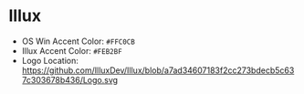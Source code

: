 # Illux

 - OS Win Accent Color: `#FFC0CB`
 - Illux Accent Color: `#FEB2BF`
 - Logo Location: https://github.com/IlluxDev/Illux/blob/a7ad34607183f2cc273bdecb5c637c303678b436/Logo.svg
